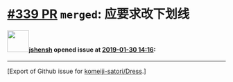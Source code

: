 # [\#339 PR](https://github.com/komeiji-satori/Dress/pull/339) `merged`: 应要求改下划线

#### <img src="https://avatars.githubusercontent.com/u/11555188?u=a30048e930d245fed6f3ced3ecb01e97b9f3f6cc&v=4" width="50">[jshensh](https://github.com/jshensh) opened issue at [2019-01-30 14:16](https://github.com/komeiji-satori/Dress/pull/339):






-------------------------------------------------------------------------------



[Export of Github issue for [komeiji-satori/Dress](https://github.com/komeiji-satori/Dress).]
